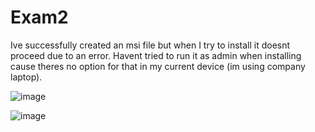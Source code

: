 # Exam2

Ive successfully created an msi file but when I try to install it doesnt proceed due to an error. Havent tried to run it as admin when installing cause theres no option for that in my current device (im using company laptop).

![image](https://github.com/friendly-dino/Exam2/assets/173791483/49d57e2f-4245-4d01-9942-4e2ed152e613)

![image](https://github.com/friendly-dino/Exam2/assets/173791483/96c8c55f-da84-4a22-a989-e004b5c0b661)


